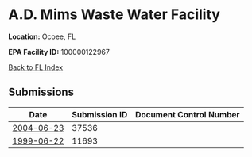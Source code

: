 # A.D. Mims Waste Water Facility

**Location:** Ocoee, FL

**EPA Facility ID:** 100000122967

[Back to FL Index](../../index.md)

## Submissions

| Date | Submission ID | Document Control Number |
|------|--------------|-------------------------|
| [2004-06-23](submissions/37536.md) | 37536 |  |
| [1999-06-22](submissions/11693.md) | 11693 |  |
